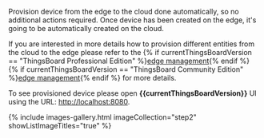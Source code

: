 Provision device from the edge to the cloud done automatically, so no additional actions required. 
Once device has been created on the edge, it's going to be automatically created on the cloud.

If you are interested in more details how to provision different entities from the cloud to the edge please refer to the 
{% if currentThingsBoardVersion == "ThingsBoard Professional Edition" %}[edge management](/docs/edge/config/pe/management/){% endif %} {% if currentThingsBoardVersion == "ThingsBoard Community Edition" %}[edge management](/docs/edge/config/ce/management/){% endif %} for more details. 

To see provisioned device please open **{{currentThingsBoardVersion}}** UI using the URL: [http://localhost:8080](http://localhost:8080).

{% include images-gallery.html imageCollection="step2" showListImageTitles="true" %}